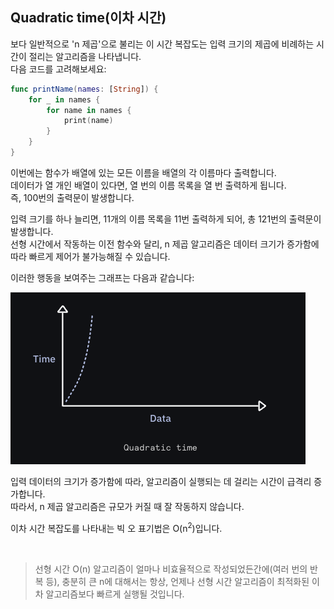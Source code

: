 <h2>Quadratic time(이차 시간)</h2>

보다 일반적으로 'n 제곱'으로 불리는 이 시간 복잡도는 입력 크기의 제곱에 비례하는 시간이 절리는 알고리즘을 나타냅니다.<br>
다음 코드를 고려해보세요:<br>
```swift
func printName(names: [String]) {
    for _ in names {
        for name in names {
            print(name)
        }
    }
}
```
이번에는 함수가 배열에 있는 모든 이름을 배열의 각 이름마다 출력합니다.<br>
데이터가 열 개인 배열이 있다면, 열 번의 이름 목록을 열 번 출력하게 됩니다.<br>
즉, 100번의 출력문이 발생합니다.<br>

입력 크기를 하나 늘리면, 11개의 이름 목록을 11번 출력하게 되어, 총 121번의 출력문이 발생합니다.<br>
선형 시간에서 작동하는 이전 함수와 달리, n 제곱 알고리즘은 데이터 크기가 증가함에 따라 빠르게 제어가 불가능해질 수 있습니다.<br>

이러한 행동을 보여주는 그래프는 다음과 같습니다:<br>

<img src="https://github.com/devKobe24/images/blob/main/2024-01-10-Quadratic-time.png?raw=true"><br>

입력 데이터의 크기가 증가함에 따라, 알고리즘이 실행되는 데 걸리는 시간이 급격리 증가합니다.<br>
따라서, n 제곱 알고리즘은 규모가 커질 때 잘 작동하지 않습니다.<br>

<p>이차 시간 복잡도를 나타내는 빅 오 표기법은 O(n<sup>2</sup>)입니다.</p><br>

> 선형 시간 O(n) 알고리즘이 얼마나 비효율적으로 작성되었든간에(여러 번의 반복 등), 충분히 큰 n에 대해서는 항상, 언제나 선형 시간 알고리즘이 최적화된 이차 알고리즘보다 빠르게 실행될 것입니다.
